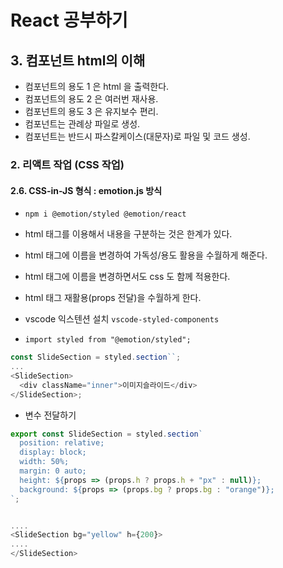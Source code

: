 # React 공부하기

## 3. 컴포넌트 html의 이해

- 컴포넌트의 용도 1 은 html 을 출력한다.
- 컴포넌트의 용도 2 은 여러번 재사용.
- 컴포넌트의 용도 3 은 유지보수 편리.
- 컴포넌트는 관례상 파일로 생성.
- 컴포넌트는 반드시 파스칼케이스(대문자)로 파일 및 코드 생성.

### 2. 리액트 작업 (CSS 작업)

#### 2.6. CSS-in-JS 형식 : emotion.js 방식

- `npm i @emotion/styled @emotion/react`
- html 태그를 이용해서 내용을 구분하는 것은 한계가 있다.
- html 태그에 이름을 변경하여 가독성/용도 활용을 수월하게 해준다.
- html 태그에 이름을 변경하면서도 css 도 함께 적용한다.
- html 태그 재활용(props 전달)을 수월하게 한다.
- vscode 익스텐션 설치 `vscode-styled-components`

- `import styled from "@emotion/styled";`

```js
const SlideSection = styled.section``;
...
<SlideSection>
  <div className="inner">이미지슬라이드</div>
</SlideSection>;
```

- 변수 전달하기

```js
export const SlideSection = styled.section`
  position: relative;
  display: block;
  width: 50%;
  margin: 0 auto;
  height: ${props => (props.h ? props.h + "px" : null)};
  background: ${props => (props.bg ? props.bg : "orange")};
`;


....
<SlideSection bg="yellow" h={200}>
....
</SlideSection>
```
